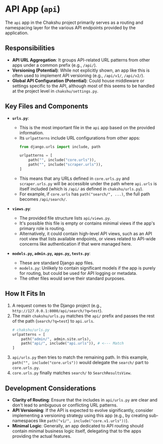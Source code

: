 # API App (`api`)

The `api` app in the Chakshu project primarily serves as a routing and namespacing layer for the various API endpoints provided by the application.

## Responsibilities

* **API URL Aggregation**: It groups API-related URL patterns from other apps under a common prefix (e.g., `/api/`).
* **Versioning (Potential)**: While not explicitly shown, an app like this is often used to implement API versioning (e.g., `/api/v1/`, `/api/v2/`).
* **Global API Configuration (Potential)**: Could house middleware or settings specific to the API, although most of this seems to be handled at the project level in `chakshu/settings.py`.

## Key Files and Components

* **`urls.py`**:
    * This is the most important file in the `api` app based on the provided information.
    * Its `urlpatterns` include URL configurations from other apps:
        ```python
        from django.urls import include, path

        urlpatterns = [
            path("", include("core.urls")),
            path("", include("scraper.urls")),
        ]
        ```
    * This means that any URLs defined in `core.urls.py` and `scraper.urls.py` will be accessible under the path where `api.urls` is itself included (which is `/api/` as defined in `chakshu/urls.py`).
    * For example, if `core.urls` has `path("search/", ...)`, the full path becomes `/api/search/`.

* **`views.py`**:
    * The provided file structure lists `api/views.py`.
    * It's possible this file is empty or contains minimal views if the app's primary role is routing.
    * Alternatively, it could contain high-level API views, such as an API root view that lists available endpoints, or views related to API-wide concerns like authentication if that were managed here.

* **`models.py`, `admin.py`, `apps.py`, `tests.py`**:
    * These are standard Django app files.
    * `models.py`: Unlikely to contain significant models if the app is purely for routing, but could be used for API logging or metadata.
    * The other files would serve their standard purposes.

## How It Fits In

1.  A request comes to the Django project (e.g., `http://127.0.0.1:8000/api/search/?q=test`).
2.  The main `chakshu/urls.py` matches the `api/` prefix and passes the rest of the path (`search/?q=test`) to `api.urls`.
    ```python
    # chakshu/urls.py
    urlpatterns = [
        path("admin/", admin.site.urls),
        path("api/", include("api.urls")), # <--- Match
    ]
    ```
3.  `api/urls.py` then tries to match the remaining path. In this example, `path("", include("core.urls"))` would delegate the `search/` part to `core.urls.py`.
4.  `core.urls.py` finally matches `search/` to `SearchResultsView`.

## Development Considerations

* **Clarity of Routing**: Ensure that the includes in `api/urls.py` are clear and don't lead to ambiguous or conflicting URL patterns.
* **API Versioning**: If the API is expected to evolve significantly, consider implementing a versioning strategy using this app (e.g., by creating sub-namespaces like `path("v1/", include("core.v1.urls"))`).
* **Minimal Logic**: Generally, an app dedicated to API routing should contain minimal business logic itself, delegating that to the apps providing the actual features.